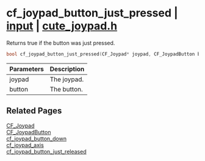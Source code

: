# cf_joypad_button_just_pressed | [input](https://github.com/RandyGaul/cute_framework/blob/master/docs/input/README.md) | [cute_joypad.h](https://github.com/RandyGaul/cute_framework/blob/master/include/cute_joypad.h)

Returns true if the button was just pressed.

```cpp
bool cf_joypad_button_just_pressed(CF_Joypad* joypad, CF_JoypadButton button);
```

Parameters | Description
--- | ---
joypad | The joypad.
button | The button.

## Related Pages

[CF_Joypad](https://github.com/RandyGaul/cute_framework/blob/master/docs/input/cf_joypad.md)  
[CF_JoypadButton](https://github.com/RandyGaul/cute_framework/blob/master/docs/input/cf_joypadbutton.md)  
[cf_joypad_button_down](https://github.com/RandyGaul/cute_framework/blob/master/docs/input/cf_joypad_button_down.md)  
[cf_joypad_axis](https://github.com/RandyGaul/cute_framework/blob/master/docs/input/cf_joypad_axis.md)  
[cf_joypad_button_just_released](https://github.com/RandyGaul/cute_framework/blob/master/docs/input/cf_joypad_button_just_released.md)  
